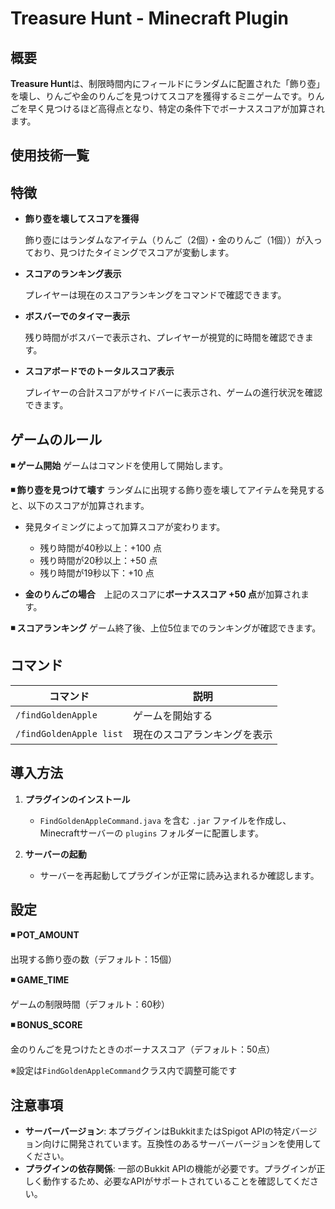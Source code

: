 # Treasure Hunt - Minecraft Plugin

## 概要

**Treasure Hunt**は、制限時間内にフィールドにランダムに配置された「飾り壺」を壊し、りんごや金のりんごを見つけてスコアを獲得するミニゲームです。りんごを早く見つけるほど高得点となり、特定の条件下でボーナススコアが加算されます。

## 使用技術一覧


## 特徴

- **飾り壺を壊してスコアを獲得**
  
   飾り壺にはランダムなアイテム（りんご（2個）・金のりんご（1個））が入っており、見つけたタイミングでスコアが変動します。

- **スコアのランキング表示**

   プレイヤーは現在のスコアランキングをコマンドで確認できます。

- **ボスバーでのタイマー表示**

   残り時間がボスバーで表示され、プレイヤーが視覚的に時間を確認できます。

- **スコアボードでのトータルスコア表示**

   プレイヤーの合計スコアがサイドバーに表示され、ゲームの進行状況を確認できます。


## ゲームのルール

**◾️ ゲーム開始**
ゲームはコマンドを使用して開始します。

**◾️ 飾り壺を見つけて壊す**
ランダムに出現する飾り壺を壊してアイテムを発見すると、以下のスコアが加算されます。

   - 発見タイミングによって加算スコアが変わります。
     
     - 残り時間が40秒以上：+100 点
     - 残り時間が20秒以上：+50 点
     - 残り時間が19秒以下：+10 点
  - **金のりんごの場合**　上記のスコアに**ボーナススコア +50 点**が加算されます。

**◾️ スコアランキング**
ゲーム終了後、上位5位までのランキングが確認できます。


## コマンド

| コマンド                 | 説明                                                |
|--------------------------|-----------------------------------------------------|
| `/findGoldenApple`       | ゲームを開始する                                    |
| `/findGoldenApple list`  | 現在のスコアランキングを表示                        |


## 導入方法

1. **プラグインのインストール**
   - `FindGoldenAppleCommand.java` を含む `.jar` ファイルを作成し、Minecraftサーバーの `plugins` フォルダーに配置します。
   
2. **サーバーの起動**
   - サーバーを再起動してプラグインが正常に読み込まれるか確認します。



## 設定

**◾️ POT_AMOUNT**

出現する飾り壺の数（デフォルト：15個）

**◾️ GAME_TIME**

ゲームの制限時間（デフォルト：60秒）

**◾️ BONUS_SCORE**

金のりんごを見つけたときのボーナススコア（デフォルト：50点）

※設定は`FindGoldenAppleCommand`クラス内で調整可能です



## 注意事項

- **サーバーバージョン**: 本プラグインはBukkitまたはSpigot APIの特定バージョン向けに開発されています。互換性のあるサーバーバージョンを使用してください。
- **プラグインの依存関係**: 一部のBukkit APIの機能が必要です。プラグインが正しく動作するため、必要なAPIがサポートされていることを確認してください。

